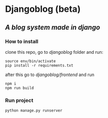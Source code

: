 # Djangoblog (beta)
## _A blog system made in django_

### How to install
clone this repo, go to *djangoblog* folder and run: 
```
source env/bin/activate
pip install -r requirements.txt
```
after this go to *djangoblog/frontend* and run 

```
npm i
npm run build
```
### Run project
```
python manage.py runserver
```
